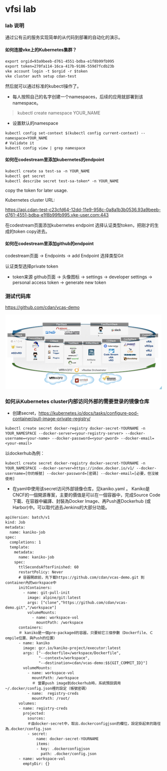 # vfsi lab

### lab 说明
通过公有云的服务实现简单的从代码到部署的自动化的演示。


#### 如何连接vke上的Kubernetes集群？
```
export orgid=93a9beeb-d761-4551-bdba-e1f8b99fb995 
export token=270fa114-16ca-417b-9186-559d7fcdb23b
vke account login -t $orgid -r $token
vke cluster auth setup cdan-test
```
然后就可以通过标准的kubectl操作了。
* 每人按照自己的名字创建一个namespaces，后续的应用就部署到该namespace。
> kubectl create namespace YOUR_NAME

* 设置默认的namespace
```
kubectl config set-context $(kubectl config current-context) --namespace=YOUR_NAME
# Validate it
kubectl config view | grep namespace
```

#### 如何在codestream里添加kubernetes的endpoint
```
kubectl create sa test-sa -n YOUR_NAME
kubectl get secret
kubectl describe secret test-sa-token* -n YOUR_NAME
```
copy the token for later usage.

Kubernetes cluster URL:

https://api.cdan-test-c23cfd64-12dd-11e9-958c-0a8a1b3b0536.93a9beeb-d761-4551-bdba-e1f8b99fb995.vke-user.com:443


在codestream页面添加kubernetes endpoint 选择认证类型token，把刚才的生成的token copy进去。

#### 如何在codestream里添加github的endpoint
codestream页面 -> Endpoints -> add Endpoint 选择类型Git

认证类型选择private token

* token来源
github页面 -> 头像图标 -> settings -> developer settings -> personal access token -> generate new token


### 测试代码库
https://github.com/cdan/vcas-demo

![CI-CD Workflow](https://github.com/cdan/vfsi-hol/blob/master/CICD.png)

### 如何从Kubernetes cluster内部访问外部的需要登录的镜像仓库
* 创建secret，https://kubernetes.io/docs/tasks/configure-pod-container/pull-image-private-registry/
```
kubectl create secret docker-registry docker-secret-YOURNAME -n YOUR_NAMESPACE --docker-server=<your-registry-server> --docker-username=<your-name> --docker-password=<your-pword> --docker-email=<your-email>
```
以dockerhub為例：
```
kubectl create secret docker-registry docker-secret-YOURNAME -n YOUR_NAMESPACE --docker-server=https://index.docker.io/v1/ --docker-username=[你的帳號] --docker-password=[密碼] --docker-email=[必要，但沒被使用]
```

* 在yaml中使用该secret访问外部镜像仓库，见kaniko.yaml 。
Kaniko是CNCF的一個開源專案，主要的價值是可以在一個容器中，完成Source Code下載、在容器中編譯、封裝為Docker Image、再Push進Dockerhub (或Harbor)中。可以取代過去Jenkins的大部分功能。
```
apiVersion: batch/v1
kind: Job
metadata:
  name: kaniko-job
spec:
  completions: 1
  template:
    metadata:
      name: kaniko-job
    spec:
      ttlSecondsAfterFinished: 60
      restartPolicy: Never
      # 容器開啟前，先下載https://github.com/cdan/vcas-demo.git 到container內的workspace中
      initContainers:
        - name: git-pull-init
          image: alpine/git:latest
          args: ["clone","https://github.com/cdan/vcas-demo.git","/workspace"]
          volumeMounts:
            - name: workspace-vol
              mountPath: /workspace
      containers:
      ＃ kaniko是一個pre-packaged的容器，只要給它三個參數（Dockerfile、Ｃompile位置、與Push的位置）
      - name: kaniko
        image: gcr.io/kaniko-project/executor:latest
        args: ["--dockerfile=/workspace/Dockerfile",
               "--context=/workspace",
               "--destination=cdan/vcas-demo:$${GIT_COMMIT_ID}"]
        volumeMounts:
          - name: workspace-vol
            mountPath: /workspace
            ＃ 當要push image到dockerhub時，系統預設調用~/.docker/config.json裡的設定（帳號密碼）
          - name:  registry-creds
            mountPath: /root/
      volumes:
      - name: registry-creds
        projected:
          sources:
          ＃由docker-secret中，取出.dockerconfigjson的欄位，設定掛起來的路徑為.docker/config.json
          - secret:
              name: docker-secret-YOURNAME
              items:
              - key: .dockerconfigjson
                path: .docker/config.json
      - name: workspace-vol
        emptyDir: {}
```






